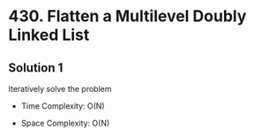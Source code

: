 # 430. Flatten a Multilevel Doubly Linked List

## Solution 1

Iteratively solve the problem

* Time Complexity: O(N)

* Space Complexity: O(N)
